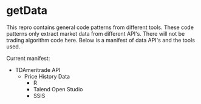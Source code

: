 getData
=============

This repro contains general code patterns from different tools. These code patterns only extract market data from different API's. There will not be trading algorithm code here. Below is a manifest of data API's and the tools used.

Current manifest:
- TDAmeritrade API
  - Price History Data
    - R
    - Talend Open Studio
    - SSIS
